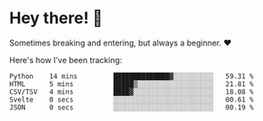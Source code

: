 # Hey there! 👋
Sometimes breaking and entering, but always a beginner. ❤️

Here's how I've been tracking:
<!--START_SECTION:waka-->

```text
Python    14 mins         ██████████████▓░░░░░░░░░░   59.31 %
HTML      5 mins          █████▒░░░░░░░░░░░░░░░░░░░   21.81 %
CSV/TSV   4 mins          ████▓░░░░░░░░░░░░░░░░░░░░   18.08 %
Svelte    0 secs          ░░░░░░░░░░░░░░░░░░░░░░░░░   00.61 %
JSON      0 secs          ░░░░░░░░░░░░░░░░░░░░░░░░░   00.19 %
```

<!--END_SECTION:waka-->
